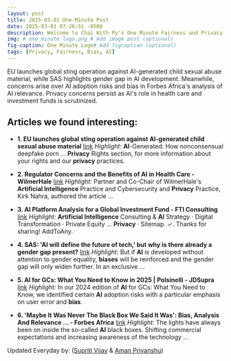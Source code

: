 ```yaml
---
layout: post
title: 2025-03-01 One-Minute Post
date: 2025-03-01 07:26:51 -0500
description: Welcome to Chai With Py's One Minute Fairness and Privacy, which aims to provide you the current happenings in the world of Fairness, Privacy, and AI.
img: # one_minute_logo.png # Add image post (optional)
fig-caption: One Minute Logo# Add figcaption (optional)
tags: [Privacy, Fairness, Bias, AI]
---
```


EU launches global sting operation against AI-generated child sexual abuse material, while SAS highlights gender gap in AI development. Meanwhile, concerns arise over AI adoption risks and bias in Forbes Africa's analysis of AI relevance. Privacy concerns persist as AI's role in health care and investment funds is scrutinized.

## Articles we found interesting:

- **1. EU launches global sting operation against <b>AI</b>-generated child sexual abuse material** [link](https://abcnews.go.com/US/eu-launches-global-sting-operation-ai-generated-child/story%3Fid%3D119284347)
_Highlight:_ <b>AI</b>-Generated: How nonconsensual deepfake porn ... <b>Privacy</b> Rights section, for more information about your rights and our <b>privacy</b> practices.

- **2. Regulator Concerns and the Benefits of <b>AI</b> in Health Care - WilmerHale** [link](https://www.wilmerhale.com/en/insights/publications/20250228-regulator-concerns-and-the-benefits-of-ai-in-health-care)
_Highlight:_ Partner and Co-Chair of WilmerHale&#39;s <b>Artificial Intelligence</b> Practice and Cybersecurity and <b>Privacy</b> Practice, Kirk Nahra, authored the article&nbsp;...

- **3. <b>AI</b> Platform Analysis for a Global Investment Fund - FTI Consulting** [link](https://www.fticonsulting.com/insights/case-studies/ai-platform-analysis-global-investment-fund)
_Highlight:_ <b>Artificial Intelligence</b> Consulting &amp; <b>AI</b> Strategy &middot; Digital Transformation &middot; Private Equity ... <b>Privacy</b> &middot; Sitemap. ✓. Thanks for sharing! AddToAny.

- **4. SAS: &#39;<b>AI</b> will define the future of tech,&#39; but why is there already a gender gap present?** [link](https://www.unleash.ai/artificial-intelligence/sas-ai-will-define-the-future-of-tech-but-why-is-there-already-a-gender-gap-present/)
_Highlight:_ But if <b>AI</b> is developed without attention to gender equality, <b>biases</b> will be reinforced and the gender gap will only widen further. In an exclusive&nbsp;...

- **5. <b>AI</b> for GCs: What You Need to Know in 2025 | Polsinelli - JDSupra** [link](https://www.jdsupra.com/legalnews/ai-for-gcs-what-you-need-to-know-in-2025-8039737/)
_Highlight:_ In our 2024 edition of <b>AI</b> for GCs: What You Need to Know, we identified certain <b>AI</b> adoption risks with a particular emphasis on user error and <b>bias</b>.

- **6. &#39;Maybe It Was Never The Black Box We Said It Was&#39;: <b>Bias</b>, Analysis And Relevance ... - Forbes Africa** [link](https://www.forbesafrica.com/current-affairs/2025/02/28/maybe-it-was-never-the-black-box-we-said-it-was-bias-analysis-and-relevance-in-the-evolving-world-of-ai/)
_Highlight:_ The lights have always been on inside the so-called <b>AI</b> black boxes. Shifting commercial expectations and increasing awareness of the technology&nbsp;...


Updated Everyday by: (<a href="https://supritivijay.github.io/">Supriti Vijay</a> & <a href="https://amanpriyanshu.github.io/">Aman Priyanshu</a>)

